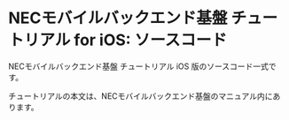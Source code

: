 NECモバイルバックエンド基盤 チュートリアル for iOS: ソースコード
================================================================

NECモバイルバックエンド基盤 チュートリアル iOS 版のソースコード一式です。

チュートリアルの本文は、NECモバイルバックエンド基盤のマニュアル内にあります。
